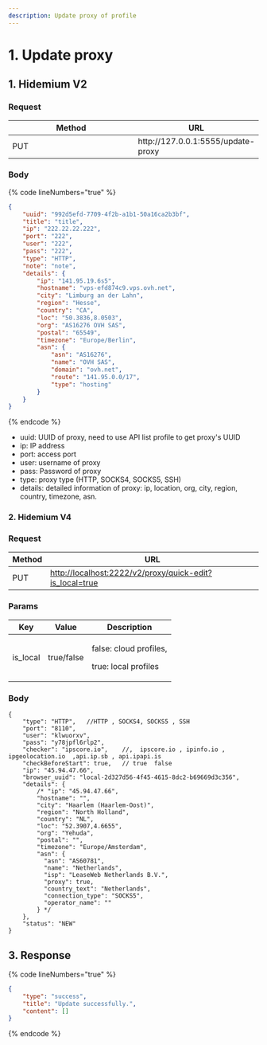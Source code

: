 ```yaml
---
description: Update proxy of profile
---
```


# 1. Update proxy

## **1. Hidemium V2**

### **Request**

<table><thead><tr><th width="249">Method</th><th>URL</th></tr></thead><tbody><tr><td>PUT</td><td>http://127.0.0.1:5555/update-proxy</td></tr></tbody></table>

### **Body**

{% code lineNumbers="true" %}
```json
{
    "uuid": "992d5efd-7709-4f2b-a1b1-50a16ca2b3bf",
    "title": "title",
    "ip": "222.22.22.222",
    "port": "222",
    "user": "222",
    "pass": "222",
    "type": "HTTP",
    "note": "note",
    "details": {
        "ip": "141.95.19.6s5",
        "hostname": "vps-efd874c9.vps.ovh.net",
        "city": "Limburg an der Lahn",
        "region": "Hesse",
        "country": "CA",    
        "loc": "50.3836,8.0503",
        "org": "AS16276 OVH SAS",
        "postal": "65549",
        "timezone": "Europe/Berlin",
        "asn": {
            "asn": "AS16276",
            "name": "OVH SAS",
            "domain": "ovh.net",
            "route": "141.95.0.0/17",
            "type": "hosting"
        }
    }
}
```
{% endcode %}

* uuid: UUID of proxy, need to use API list profile to get proxy's UUID
* ip: IP address
* port: access port
* user: username of proxy
* pass: Password of proxy
* type: proxy type (HTTP, SOCKS4, SOCKS5, SSH)
* details: detailed information of proxy: ip, location, org, city, region, country, timezone, asn.

### **2. Hidemium V4** <a href="#id-2.-hidemium-v4" id="id-2.-hidemium-v4"></a>

### **Request** <a href="#request-1" id="request-1"></a>

| Method | URL                                                                                                                  |
| ------ | -------------------------------------------------------------------------------------------------------------------- |
| PUT    | [http://localhost:2222/v2/proxy/quick-edit?is\_local=true](http://localhost:2222/v2/proxy/quick-edit?is\_local=true) |

### **Params**  <a href="#body-1" id="body-1"></a>

| Key       | Value      | Description                                                      |
| --------- | ---------- | ---------------------------------------------------------------- |
| is\_local | true/false | <p></p><p>false: cloud profiles, </p><p>true: local profiles</p> |

### **Body** <a href="#body-1" id="body-1"></a>

```
{
    "type": "HTTP",   //HTTP , SOCKS4, SOCKS5 , SSH
    "port": "8110",
    "user": "klwuorxv",
    "pass": "y78jpfl6rlp2",
    "checker": "ipscore.io",    //,  ipscore.io , ipinfo.io , ipgeolocation.io  ,api.ip.sb , api.ipapi.is
    "checkBeforeStart": true,   // true  false
    "ip": "45.94.47.66",
    "browser_uuid": "local-2d327d56-4f45-4615-8dc2-b69669d3c356",
    "details": {
        /* "ip": "45.94.47.66",
        "hostname": "",
        "city": "Haarlem (Haarlem-Oost)",
        "region": "North Holland",
        "country": "NL",    
        "loc": "52.3907,4.6655",
        "org": "Yehuda",
        "postal": "",
        "timezone": "Europe/Amsterdam",
        "asn": {
          "asn": "AS60781",
          "name": "Netherlands",
          "isp": "LeaseWeb Netherlands B.V.",
          "proxy": true,
          "country_text": "Netherlands",
          "connection_type": "SOCKS5",
          "operator_name": ""    
        } */ 
    },
    "status": "NEW"
}
```

## **3. Response**

{% code lineNumbers="true" %}
```json
{
    "type": "success",
    "title": "Update successfully.",
    "content": []
}
```
{% endcode %}
